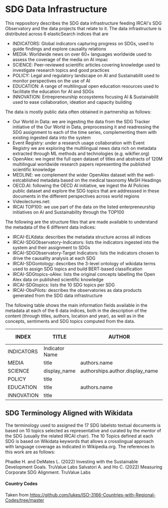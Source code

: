 # SDG Data Infrastructure

This reppository describes the SDG data infrastructure feeding IRCAI's SDG Observatory and the data projects that relate to it. The data infrastructure is distributed across 6 elasticSearch indices that are

* INDICATORS: Global indicators capturing progress on SDGs, used to guide findings and explore causality relations
* MEDIA: Worldwide news on over 60+ languages worldwide used to assess the coverage of the media on AI impac
* SCIENCE: Peer-reviewed scientific articles covering knowledge used to investigate research topics and good practices
* POLICY: Legal and regulatory landscape on AI and Sustainabilit used to monitor perspectives on the use of AI 
* EDUCATION: A range of multilingual open education resources used to facilitate the education for AI and SDGs
* INNOVATION: Entrepreneurship ecosystems focusing AI & Sustainabilit used to ease collaboration, ideation and capacity building

The data is mostly public data often obtained in partnership as follows:

* Our World in Data: we are ingesting the data from the SDG Tracker initiative of the Our World in Data, preprocessing it and readressing the SDG assignment to each of the time series, complementing them with existing ingested data into the system
* Event Registry: under a research usage collaboration with Event Registry we are exploring the multilingual news data rich on metadata extracted through ML methods and technologies (e.g. wikifier.org)
* OpenAlex: we ingest the full open dataset of titles and abstracts of 120M multilingual worldwide research papers representing the published scientific knowledge
* MEDLINE: we complement the wider OpenAlex dataset with the well-estcablished metadata based on the medical taxonomy MeSH Headings  
* OECD.AI: following the OECD AI initiative, we ingest the AI Policies public dataset and explore the SDG topics that are addresssed in these documents in the different perspectives across world regions
* Videolectures.net: 
* IRCAI TOP100: we use part of the data on the listed enterpreneurship initiatives on AI and Sustainability through the TOP100 

The following are the structure files that are made available to understand the metadata of the 6 different data indices:

* IRCAI-ELKdata: describes the metadata structure across all indices
* IRCAI-SDGObservatory-Indicators: lists the indicators ingested into the system and their assignment to SDGs 
* IRCAI-SDGObservatory-Target Indicators: lists the indicators chosen to drive the causality analysis at each SDG 
* IRCAI-SDGontology: describes the 3-level ontology of wikidata terms used to assign SDG topics and build BERT-based classification
* IRCAI-SDGtopics-oAlex: lists the original concepts labelling the Open Alex data on published scientific knowledge 
* IRCAI-SDGtopics: lists the 10 SDG topics per SDG
* IRCAI-ObsPilots: describes the observatories as data products generated from the SDG data infrastructure

The following table shows the main information fields available in the metadata at each of the 6 data indices, both in the description of the content (through titles, authors, location and year), as well as in the concepts, sentiments and SDG topics computed from the data.

| INDEX | TITLE  | AUTHOR | CONCEPTS  | SENTIMENT | SDG | SDG-topic | COUNTRY | PILOT | YEAR |
| ------------- | ------------- | ------------- | ------------- | ------------- | ------------- | ------------- | ------------- |  ------------- |  ------------- | 
| INDICATORS  | Indicator Name  | <none> | <none> | <none> | SDG | <none> | country_code  | pilot  | year |
| MEDIA  | title | authors.name  | wikifier.concepts.name  | sentiment.compound  | SDG  | SDGtopic  | location.country | pilot  | year |
| SCIENCE  | display_name  | authorships.author.display_name  | wikifier.concepts.name  | sentiment.compound  |  SDG  | SDGtopic | authorships.institutions.country_code  | pilot  | publication_year |
| POLICY  | title  | <none> | wikifier.concepts.name  | sentiment.compound | SDG  | SDGtopic  | country_code  | pilot | year |
| EDUCATION | title  | authors.name  | wikifier.concepts.name  | sentiment.compound | SDG  | SDGtopic  | country_code  | pilot | year |
| INNOVATION  | title  | <none> | wikifier.concepts.name  | sentiment.compound | SDG  | SDGtopic  | country_code  | pilot | year |
 

## SDG Terminology Aligned with Wikidata

The terminology used to assigned the 17 SDG labelsto textual documents is based on 10 topics selected as representative and curated by the *mentor* of the SDG (usually the related IRCAI chair).
The 10 Topics defined at each SDG is based on Wikidata keywords that allows a crosslingual approach with language coverage as indicated in Wikipedia.org.
The references to this work are as follows:

Phadke H. and DeMates L. (2022) Investing with the Sustainable Development Goals. TruValue Labs
Salvatori A. and Ho C. (2022) Measuring Corporate SDG Alignment. TruValue Labs




#### Country Codes

Taken from https://github.com/lukes/ISO-3166-Countries-with-Regional-Codes/tree/master
